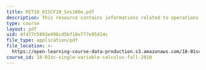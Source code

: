 ```yaml
---
title: MIT18_01SCF10_Ses100e.pdf
description: This resource contains informations related to operations on power series.
type: course
layout: pdf
uid: 4f477c5893e496cd5bf18e777e95414c
file_type: application/pdf
file_location: >-
  https://open-learning-course-data-production.s3.amazonaws.com/18-01sc-single-variable-calculus-fall-2010/4f477c5893e496cd5bf18e777e95414c_MIT18_01SCF10_Ses100e.pdf
course_id: 18-01sc-single-variable-calculus-fall-2010
---
```

